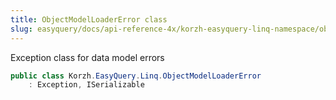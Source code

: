 ```yaml
---
title: ObjectModelLoaderError class
slug: easyquery/docs/api-reference-4x/korzh-easyquery-linq-namespace/objectmodelloadererror-class
---
```



Exception class for data model errors
```csharp
public class Korzh.EasyQuery.Linq.ObjectModelLoaderError
    : Exception, ISerializable

```
